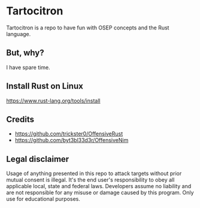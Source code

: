 # Tartocitron
Tartocitron is a repo to have fun with OSEP concepts and the Rust language.

## But, why?
I have spare time.

## Install Rust on Linux
https://www.rust-lang.org/tools/install

## Credits
* https://github.com/trickster0/OffensiveRust
* https://github.com/byt3bl33d3r/OffensiveNim

## Legal disclaimer
Usage of anything presented in this repo to attack targets without prior mutual consent is illegal. It's the end user's responsibility to obey all applicable local, state and federal laws. Developers assume no liability and are not responsible for any misuse or damage caused by this program. Only use for educational purposes.